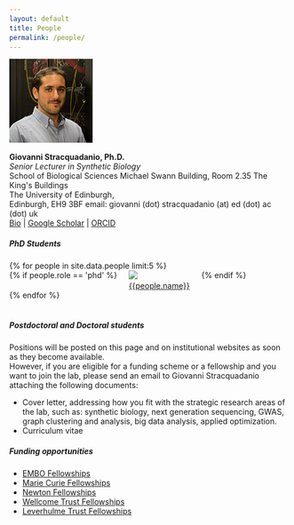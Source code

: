 ```yaml
---
layout: default
title: People
permalink: /people/
---
```


<div class="portrait">
<img src="/images/gspic.jpg"/>
</div>

**Giovanni Stracquadanio, Ph.D.**  
*Senior Lecturer in Synthetic Biology*  
School of Biological Sciences
Michael Swann Building, Room 2.35
The King's Buildings  
The University of Edinburgh,  
Edinburgh, EH9 3BF
email: giovanni (dot) stracquadanio (at) ed (dot) ac (dot) uk  
[Bio](/people/gstracquadanio) | [Google Scholar](https://goo.gl/faI6XG) | [ORCID](http://orcid.org/0000-0001-9819-3645)

<!-- ##### Postdoctoral Fellows #####
<div class="row">
    {% for people in site.data.people limit:5 %}
        <div class="three columns">
        {% if people.role == 'postdoc' %}
            <div class="member">
                <img src="{{people.pic}}"/>
                <div>
                <a href="{{people.page}}">{{people.name}}</a>
                </div>
            </div>
        {% endif %}
        </div>
    {% endfor %}
</div>
<br/> -->

##### PhD Students #####
<div class="row">
    {% for people in site.data.people limit:5 %}
        <div class="three columns">
            {% if people.role == 'phd' %}
            <div class="member">
                <img src="{{people.pic}}"/>
                <div>
                <a href="{{people.page}}">{{people.name}}</a>
                </div>
            </div>
            {% endif %}
        </div>
    {% endfor %}
</div>
<br>


##### Postdoctoral and Doctoral students
Positions will be posted on this page and on institutional websites as soon as they become available.  
However, if you are eligible for a funding scheme or a fellowship and you want to join the lab, please send an email to
Giovanni Stracquadanio attaching the following documents:  

*  Cover letter, addressing how you fit with the strategic research areas of the lab, such as: synthetic biology, next generation sequencing, GWAS, graph clustering and analysis, big data analysis, applied optimization.
*  Curriculum vitae

##### Funding opportunities
* [EMBO Fellowships](http://www.embo.org/funding-awards/fellowships)
* [Marie Curie Fellowships](http://ec.europa.eu/research/mariecurieactions/about/individual-fellowships_en)
* [Newton Fellowships](http://newtonfellowships.org/the-fellowships/)
* [Wellcome Trust Fellowships](https://wellcome.ac.uk/funding/sir-henry-wellcome-postdoctoral-fellowships)
* [Leverhulme Trust Fellowships](https://www.leverhulme.ac.uk/funding/grant-schemes/early-career-fellowships)
